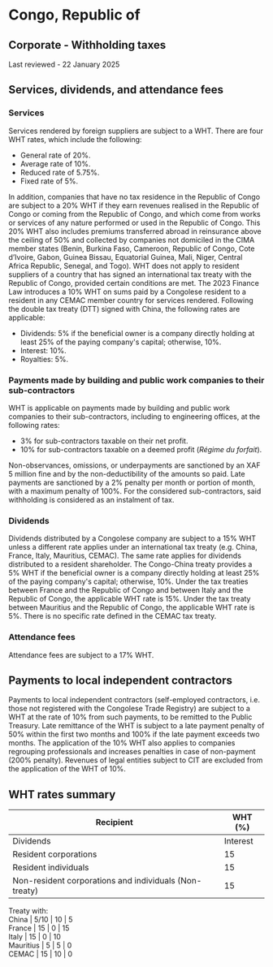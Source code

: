 # Congo, Republic of
## Corporate - Withholding taxes
Last reviewed - 22 January 2025
## Services, dividends, and attendance fees
### Services
Services rendered by foreign suppliers are subject to a WHT. There are four WHT rates, which include the following:
  * General rate of 20%.
  * Average rate of 10%.
  * Reduced rate of 5.75%.
  * Fixed rate of 5%.


In addition, companies that have no tax residence in the Republic of Congo are subject to a 20% WHT if they earn revenues realised in the Republic of Congo or coming from the Republic of Congo, and which come from works or services of any nature performed or used in the Republic of Congo. This 20% WHT also includes premiums transferred abroad in reinsurance above the ceiling of 50% and collected by companies not domiciled in the CIMA member states (Benin, Burkina Faso, Cameroon, Republic of Congo, Cote d’Ivoire, Gabon, Guinea Bissau, Equatorial Guinea, Mali, Niger, Central Africa Republic, Senegal, and Togo).
WHT does not apply to resident suppliers of a country that has signed an international tax treaty with the Republic of Congo, provided certain conditions are met.
The 2023 Finance Law introduces a 10% WHT on sums paid by a Congolese resident to a resident in any CEMAC member country for services rendered.
Following the double tax treaty (DTT) signed with China, the following rates are applicable:
  * Dividends: 5% if the beneficial owner is a company directly holding at least 25% of the paying company's capital; otherwise, 10%.
  * Interest: 10%.
  * Royalties: 5%.


### Payments made by building and public work companies to their sub-contractors
WHT is applicable on payments made by building and public work companies to their sub-contractors, including to engineering offices, at the following rates:
  * 3% for sub-contractors taxable on their net profit.
  * 10% for sub-contractors taxable on a deemed profit (_Régime du forfait_).


Non-observances, omissions, or underpayments are sanctioned by an XAF 5 million fine and by the non-deductibility of the amounts so paid. Late payments are sanctioned by a 2% penalty per month or portion of month, with a maximum penalty of 100%.
For the considered sub-contractors, said withholding is considered as an instalment of tax.
### Dividends
Dividends distributed by a Congolese company are subject to a 15% WHT unless a different rate applies under an international tax treaty (e.g. China, France, Italy, Mauritius, CEMAC). The same rate applies for dividends distributed to a resident shareholder.
The Congo-China treaty provides a 5% WHT if the beneficial owner is a company directly holding at least 25% of the paying company's capital; otherwise, 10%.
Under the tax treaties between France and the Republic of Congo and between Italy and the Republic of Congo, the applicable WHT rate is 15%.
Under the tax treaty between Mauritius and the Republic of Congo, the applicable WHT rate is 5%.
There is no specific rate defined in the CEMAC tax treaty.
### Attendance fees
Attendance fees are subject to a 17% WHT.
## Payments to local independent contractors
Payments to local independent contractors (self-employed contractors, i.e. those not registered with the Congolese Trade Registry) are subject to a WHT at the rate of 10% from such payments, to be remitted to the Public Treasury.
Late remittance of the WHT is subject to a late payment penalty of 50% within the first two months and 100% if the late payment exceeds two months.
The application of the 10% WHT also applies to companies regrouping professionals and increases penalties in case of non-payment (200% penalty).
Revenues of legal entities subject to CIT are excluded from the application of the WHT of 10%.
## WHT rates summary
Recipient | WHT (%)  
---|---  
Dividends | Interest | Royalties  
Resident corporations | 15 | 0 | 0  
Resident individuals | 15 | 0 | 0  
Non-resident corporations and individuals (Non-treaty) | 15 | 20 | 20  
Treaty with:  
China | 5/10 | 10 | 5  
France | 15 | 0 | 15  
Italy | 15 | 0 | 10  
Mauritius | 5 | 5 | 0  
CEMAC | 15 | 10 | 0
